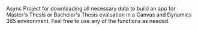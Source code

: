 Async Project for downloading all necessary data to build an app for Master's Thesis or Bachelor's Thesis evaluation in a Canvas and Dynamics 365 environment.
Feel free to use any of the functions as needed.
